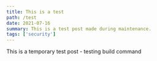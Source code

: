 ```yaml
---
title: This is a test
path: /test
date: 2021-07-16
summary: This is a test post made during maintenance.
tags: ['security']
---
```


This is a temporary test post - testing build command
